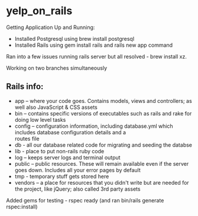 # yelp_on_rails

Getting Application Up and Running:
  * Installed Postgresql using brew install postgresql
  * Installed Rails using gem install rails and rails new app command

Ran into a few issues running rails server but all resolved - brew install xz.

Working on two branches simultaneously

## Rails info:
* app – where your code goes. Contains models, views and controllers; as well also JavaScript & CSS assets
* bin – contains specific versions of executables such as rails and rake for doing low level tasks
* config – configuration information, including database.yml which includes database configuration details and a  
  routes file
* db - all our database related code for migrating and seeding the databse
* lib - place to put non-rails ruby code
* log – keeps server logs and terminal output
* public – public resources. These will remain available even if the server goes down. Includes all your error pages
  by default
* tmp - temporary stuff gets stored here
* vendors – a place for resources that you didn't write but are needed for the project, like jQuery; also called 3rd 
  party assets

Added gems for testing - rspec ready (and ran bin/rails generate rspec:install)

